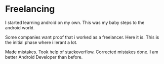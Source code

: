 # Freelancing

I started learning android on my own. This was my baby steps to the android world.

Some companies want proof that i worked as a freelancer. Here it is. This is the initial phase where i lerant a lot.

Made mistakes. Took help of stackoverflow. Corrected mistakes done. I am better Android Developer than before.